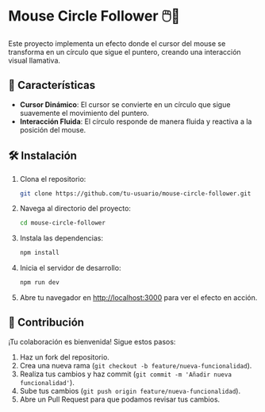 # Mouse Circle Follower 🖱️🔵

Este proyecto implementa un efecto donde el cursor del mouse se transforma en un círculo que sigue el puntero, creando una interacción visual llamativa.

## 🚀 Características

- **Cursor Dinámico**: El cursor se convierte en un círculo que sigue suavemente el movimiento del puntero.
- **Interacción Fluida**: El círculo responde de manera fluida y reactiva a la posición del mouse.

## 🛠️ Instalación

1. Clona el repositorio:

   ```bash
   git clone https://github.com/tu-usuario/mouse-circle-follower.git
   ```

2. Navega al directorio del proyecto:

   ```bash
   cd mouse-circle-follower
   ```

3. Instala las dependencias:

   ```bash
   npm install
   ```

4. Inicia el servidor de desarrollo:

   ```bash
   npm run dev
   ```

5. Abre tu navegador en [http://localhost:3000](http://localhost:3000) para ver el efecto en acción.

## 🤝 Contribución

¡Tu colaboración es bienvenida! Sigue estos pasos:

1. Haz un fork del repositorio.
2. Crea una nueva rama (`git checkout -b feature/nueva-funcionalidad`).
3. Realiza tus cambios y haz commit (`git commit -m 'Añadir nueva funcionalidad'`).
4. Sube tus cambios (`git push origin feature/nueva-funcionalidad`).
5. Abre un Pull Request para que podamos revisar tus cambios.
